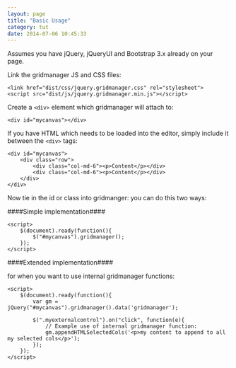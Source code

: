 ```yaml
---
layout: page
title: "Basic Usage"
category: tut
date: 2014-07-06 10:45:33
---
```


Assumes you have jQuery, jQueryUI and Bootstrap 3.x already on your page.

Link the gridmanager JS and CSS files:
	
    <link href="dist/css/jquery.gridmanager.css" rel="stylesheet">  
    <script src="dist/js/jquery.gridmanager.min.js"></script> 

Create a ```<div>``` element which gridmanager will attach to:

	<div id="mycanvas"></div>

If you have HTML which needs to be loaded into the editor, simply include it between the ```<div>``` tags:

	<div id="mycanvas">
		<div class="row">
			<div class="col-md-6"><p>Content</p></div>
			<div class="col-md-6"><p>Content</p></div>
		</div>
	</div>

Now tie in the id or class into gridmanger: you can do this two ways:

####Simple implementation####

	<script> 
		$(document).ready(function(){
			$("#mycanvas").gridmanager();
		});
	</script> 

####Extended implementation####

for when you want to use internal gridmanager functions:

	<script>
		$(document).ready(function(){ 
			var gm = jQuery("#mycanvas").gridmanager().data('gridmanager');
			
			$(".myexternalcontrol").on("click", function(e){
				// Example use of internal gridmanager function:
				gm.appendHTMLSelectedCols('<p>my content to append to all my selected cols</p>');
			});
		});
	</script> 



